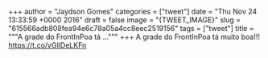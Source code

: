 
+++
author = "Jaydson Gomes"
categories = ["tweet"]
date = "Thu Nov 24 13:33:59 +0000 2016"
draft = false
image = "{TWEET_IMAGE}"
slug = "615566adb808fea94e6c78a05a4cc8eec2519156"
tags = ["tweet"]
title = """A grade do FrontInPoa tá ..."""
+++
A grade do FrontInPoa tá muito boa!!! https://t.co/vGlIDeLKFn
